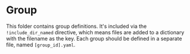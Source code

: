 # Group

This folder contains group definitions. It's included via the `!include_dir_named` directive, which means files are added to a dictionary with the filename as the key. Each group should be defined in a separate file, named `[group_id].yaml`.